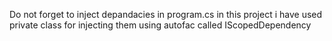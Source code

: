 Do not forget to inject depandacies in program.cs 
in this project i have used private class for injecting them using autofac called IScopedDependency
